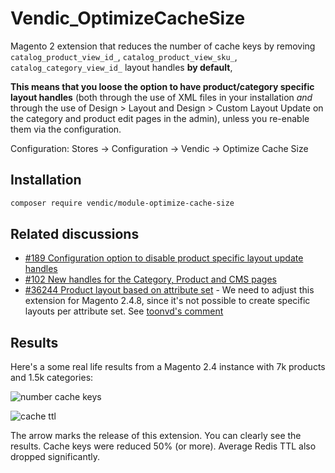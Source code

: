 # Vendic_OptimizeCacheSize
Magento 2 extension that reduces the number of cache keys by removing `catalog_product_view_id_`, `catalog_product_view_sku_`, `catalog_category_view_id_`
layout handles **by default**, 

**This means that you loose the option to have product/category specific layout handles** (both through the use of XML files in your installation _and_ through the use of Design > Layout and Design > Custom Layout Update on the category and product edit pages in the admin), unless you re-enable them via the configuration.

Configuration: Stores -> Configuration -> Vendic -> Optimize Cache Size

## Installation
```bash
composer require vendic/module-optimize-cache-size
```

## Related discussions
- [#189 Configuration option to disable product specific layout update handles  ](https://github.com/magento/magento2/issues/189#issuecomment-698430804)
- [#102 New handles for the Category, Product and CMS pages](https://github.com/magento/magento2/issues/102)
- [#36244 Product layout based on attribute set](https://github.com/magento/magento2/pull/36244#issuecomment-2231106962) - We need to adjust this extension for Magento 2.4.8, since it's not possible to create specific layouts per attribute set. See [toonvd's comment](https://github.com/magento/magento2/pull/36244#issuecomment-2265233727) 

## Results
Here's a some real life results from a Magento 2.4 instance with 7k products and 1.5k categories:

![number cache keys](./media/cache-keys.png)

![cache ttl](./media/cache-ttl.png)

The arrow marks the release of this extension. You can clearly see the results. Cache keys were reduced 50% (or more). Average Redis TTL also dropped significantly.
